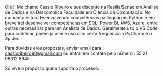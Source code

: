 Olá !!
Me chamo Cassio Ribeiro e sou discente na Resilia/Senac em Análise de Dados e na Descomplica Faculdade em Ciência da Computação.
No momento estou desenvolvendo competências na linguagem Python e em breve irei desenvolver competências em SQL, Power Bi, AWS, Azure, entre outras necessárias para um Análista de Dados.
Geralmente uso o VS Code para codificar, porém ja usei e uso com certa frequencia o PyCharm e o Spider.

Para dúvidas e/ou propostas, enviar email para : cassioribeiro90@gmail.com ou entrar em contato pelo número : 55 21 98312 8645.


Só vive o propósito quem suporta o processo.
